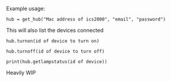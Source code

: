 

Example usage:
```
hub = get_hub("Mac address of ics2000", "email", "password")
```

This will also list the devices connected
```
hub.turnon(id of device to turn on)
  
hub.turnoff(id of device to turn off)

print(hub.getlampstatus(id of device))
```

Heavily WIP
